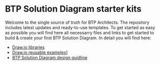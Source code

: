 # BTP Solution Diagram starter kits

Welcome to the single source of truth for BTP Architects. The repository includes latest updates and ready-to-use templates. To get started as easy as possible you will find here all necessarry files and links to get started to build & create your first BTP Solution Diagram.
In detail you will find here:

- [Draw.io libraries](/assets/shape-libraries-and-editable-presets/draw.io/)
- [Draw.io reusable examples](/assets/editable-diagram-examples/)]
- [BTP Solution Diagram design guidline](/guideline/docs/solution_diagr_intro/big_picture/)
